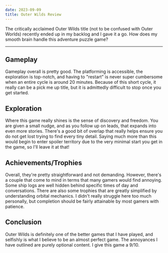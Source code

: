 ```yaml
---
date: 2023-09-09
title: Outer Wilds Review
---
```


The critically acclaimed Outer Wilds title (not to be confused with Outer Worlds) recently ended up in my backlog and I
gave it a go. How does my smooth brain handle this adventure puzzle game?

---

## Gameplay

Gameplay overall is pretty good. The platforming is accessible, the exploration is top-notch, and having to "restart" is
never super cumbersome when an entire cycle is around 20 minutes. Because of this short cycle, it really can be a pick
me up title, but it is admittedly difficult to stop once you get started.

## Exploration

Where this game really shines is the sense of discovery and freedom. You are given a small nudge, and as you follow up
on leads, that expands into even more stories. There's a good bit of overlap that really helps ensure you do not get
lost trying to find every tiny detail. Saying much more than this would begin to enter spoiler territory due to the very
minimal start you get in the game, so I'll leave it at that!

## Achievements/Trophies

Overall, they're pretty straightforward and not demanding. However, there's a couple that come to mind in terms that
many gamers would find annoying. Some ship logs are well hidden behind specific times of day and conversations. There
are also some trophies that are greatly simplified by understanding orbital mechanics. I didn't really struggle here too
much personally, but completion should be fairly attainable by most gamers with patience.

## Conclusion

Outer Wilds is definitely one of the better games that I have played, and selfishly is what I believe to be an almost
perfect game. The annoyances I have outlined are purely optional content. I give this game a 9/10.
